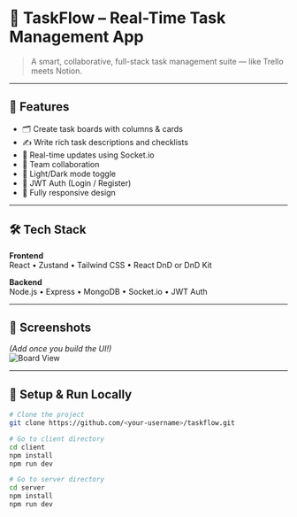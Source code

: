 # 🧠 TaskFlow – Real-Time Task Management App

> A smart, collaborative, full-stack task management suite — like Trello meets Notion.

---





## 🚀 Features

- 🗂 Create task boards with columns & cards  
- ✍️ Write rich task descriptions and checklists  
- 🔄 Real-time updates using Socket.io  
- 👥 Team collaboration  
- 🌙 Light/Dark mode toggle  
- 🔐 JWT Auth (Login / Register)  
- 📱 Fully responsive design

---

## 🛠 Tech Stack

**Frontend**  
React • Zustand • Tailwind CSS • React DnD or DnD Kit

**Backend**  
Node.js • Express • MongoDB • Socket.io • JWT Auth

---

## 📸 Screenshots  
*(Add once you build the UI!)*  
![Board View](./screenshots/board.png)

---

## 🧪 Setup & Run Locally

```bash
# Clone the project
git clone https://github.com/<your-username>/taskflow.git

# Go to client directory
cd client
npm install
npm run dev

# Go to server directory
cd server
npm install
npm run dev
